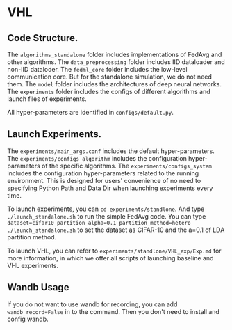 # VHL


## Code Structure.

The ``algorithms_standalone`` folder includes implementations of FedAvg and other algorithms.
The ``data_preprocessing`` folder includes IID dataloader and non-IID dataloder.
The ``fedml_core`` folder includes the low-level communication core. But for the standalone simulation, we do not need them.
The ``model`` folder includes the architectures of deep neural networks.
The ``experiments`` folder includes the configs of different algorithms and launch files of experiments.

All hyper-parameters are identified in ``configs/default.py``.


## Launch Experiments.

The ``experiments/main_args.conf`` includes the default hyper-parameters.
The ``experiments/configs_algorithm`` includes the configuration hyper-parameters of the specific algorithms.
The ``experiments/configs_system`` includes the configuration hyper-parameters related to the running environment. This is designed for users' convenience of no need to specifying Python Path and Data Dir when launching experiments every time.


To launch experiments, you can ``cd experiments/standlone``. And type ``./launch_standalone.sh`` to run the simple FedAvg code. You can type ``dataset=cifar10 partition_alpha=0.1 partition_method=hetero ./launch_standalone.sh`` to set the dataset as CIFAR-10 and the a=0.1 of LDA partition method.

To launch VHL, you can refer to ``experiments/standlone/VHL_exp/Exp.md`` for more information, in which we offer all scripts of launching baseline and VHL experiments.

## Wandb Usage

If you do not want to use wandb for recording, you can add ``wandb_record=False`` in to the command. Then you don't need to install and config wandb.









